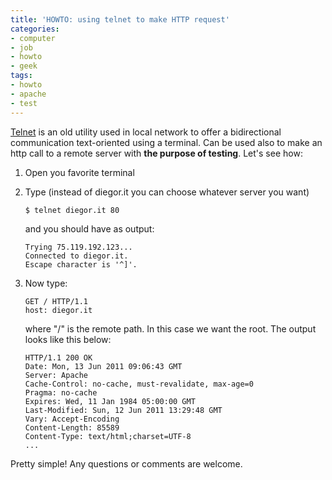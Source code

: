 ```yaml
---
title: 'HOWTO: using telnet to make HTTP request'
categories:
- computer
- job
- howto
- geek
tags:
- howto
- apache
- test
---
```

[Telnet](http://en.wikipedia.org/wiki/Telnet) is an old utility used in local
network to offer a bidirectional communication text-oriented using a terminal.
Can be used also to make an http call to a remote server with **the purpose of
testing**. Let's see how:

  1. Open you favorite terminal
  2. Type (instead of diegor.it you can choose whatever server you want)

     ```
     $ telnet diegor.it 80
     ```
     and you should have as output:

     ```
     Trying 75.119.192.123...  
     Connected to diegor.it.  
     Escape character is '^]'.
     ```
  3. Now type:

     ```
     GET / HTTP/1.1  
     host: diegor.it
     ```
     where "/" is the remote path. In this case we want the root. The output looks
     like this below:

     ```
     HTTP/1.1 200 OK  
     Date: Mon, 13 Jun 2011 09:06:43 GMT  
     Server: Apache  
     Cache-Control: no-cache, must-revalidate, max-age=0  
     Pragma: no-cache  
     Expires: Wed, 11 Jan 1984 05:00:00 GMT  
     Last-Modified: Sun, 12 Jun 2011 13:29:48 GMT  
     Vary: Accept-Encoding  
     Content-Length: 85589  
     Content-Type: text/html;charset=UTF-8
     ...
     ```

Pretty simple! Any questions or comments are welcome.
